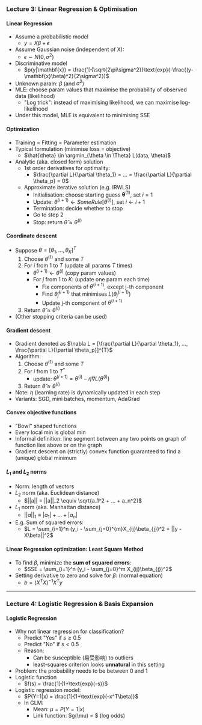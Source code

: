 ### Lecture 3: Linear Regression & Optimisation

#### Linear Regression
* Assume a probabilistic model
    * $y = X\beta + \epsilon$
* Assume Gaussian noise (independent of X):
    * $\epsilon \sim N(0, \sigma^2)$
* Discriminative model
    * $p(y|\mathbf{x}) = \frac{1}{\sqrt{2\pi\sigma^2}}\text{exp}(-\frac{(y-\mathbf{x}\beta)^2}{2\sigma^2})$
* Unknown param: $\beta$ (and $\sigma^2$)
* MLE: choose param values that maximise the probability of observed data (likelihood)
  * "Log trick": instead of maximising likelihood, we can maximise log-likelihood
* Under this model, MLE is equivalent to minimising SSE

#### Optimization
* Training = Fitting = Parameter estimation
* Typical formulation (minimise loss = objective)
  * $\hat{\theta} \in \argmin_{\theta \in \Theta} L(data, \theta)$
* Analytic (aka. closed form) solution
  * 1st order derivatives for optimality:
    * $\frac{\partial L}{\partial \theta_1} = ... = \frac{\partial L}{\partial \theta_p} = 0$
  * Approximate iterative solution (e.g. IRWLS)
    * Initialisation: choose starting guess $\mathbf{\theta}^{(1)}$, set $i=1$
    * Update: $\theta^{(i+1)} \leftarrow SomeRule[\theta^{(i)}]$, set $i \leftarrow i+1$
    * Termination: decide whether to stop
    * Go to step 2
    * Stop: return $\hat{\theta} \approx \theta^{(i)}$

#### Coordinate descent
* Suppose $\theta = [\theta_1, ..., \theta_K]^{T}$
  1. Choose $\theta^{(1)}$ and some $T$
  2. For $i$ from $1$ to $T$ (update all params $T$ times)
     * $\theta^{(i+1)} \leftarrow \theta^{(i)}$ (copy param values)
     * For $j$ from 1 to $K$: (update one param each time)
        * Fix components of $\theta^{(i+1)}$, except j-th component
        * Find $\hat{\theta}_j^{(i+1)}$ that minimises $L(\theta_j^{(i+1)})$
        * Update j-th component of $\theta^{(i+1)}$
  3. Return $\hat{\theta} \approx \theta^{(i)}$
* (Other stopping criteria can be used)

#### Gradient descent
* Gradient denoted as $\nabla L = [\frac{\partial L}{\partial \theta_1}, ..., \frac{\partial L}{\partial \theta_p}]^{T}$
* Algorithm: 
  1. Choose $\theta^{(1)}$ and some $T$
  2. For $i$ from $1$ to $T^*$
     * update: $\theta^{(i+1)} = \theta^{(i)} - \eta \nabla L (\theta^{(i)})$
  3. Return $\hat{\theta} \approx \theta^{(i)}$
* Note: $\eta$ (learning rate) is dynamically updated in each step
* Variants: SGD, mini batches, momentum, AdaGrad

#### Convex objective functions
* "Bowl" shaped functions
* Every local min is global min
* Informal definition: line segment between any two points on graph of function lies above or on the graph
* Gradient descent on (strictly) convex function guaranteed to find a (unique) global minimum

#### $L_1$ and $L_2$ norms
* Norm: length of vectors
* $L_2$ norm (aka. Euclidean distance)
  * $||a|| = ||a||_2 \equiv \sqrt{a_1^2 + ... + a_n^2}$
* $L_1$ norm (aka. Manhattan distance)
  * $||a||_1 \equiv |a_1| + ... + |a_n|$
* E.g. Sum of squared errors:
  * $L = \sum_{i=1}^n (y_i - \sum_{j=0}^{m}X_{ij}\beta_{j})^2 = ||y - X\beta||^2$

#### Linear Regression optimization: Least Square Method
* To find $\beta$, minimize the **sum of squared errors**:
  * $SSE = \sum_{i=1}^n (y_i - \sum_{j=0}^m X_{ij}\beta_{j})^2$
* Setting derivative to zero and solve for $\beta$: (normal equation)
  * $b = (X^TX)^{-1}X^{T}y$

---

### Lecture 4: Logistic Regression & Basis Expansion

#### Logistic Regression
* Why not linear regression for classification?
  * Predict "Yes" if $s \geq 0.5$
  * Predict "No" if $s < 0.5$
  * Reason:
    * Can be susceptible (易受影响) to outliers
    * least-squares criterion looks **unnatural** in this setting
* Problem: the probability needs to be between 0 and 1
* Logistic function
  * $f(s) = \frac{1}{1+\text{exp}(-s)}$
* Logistic regression model:
  * $P(Y=1|x) = \frac{1}{1+\text{exp}(-x^T\beta)}$
  * In GLM:
    * Mean: $\mu = P(Y=1 | x)$
    * Link function: $g(\mu) = $ (log odds)
